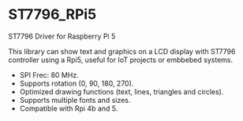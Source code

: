 # ST7796_RPi5
ST7796 Driver for Raspberry Pi 5

This library can show text and graphics on a LCD display with ST7796 controller using a Rpi5,
useful for IoT projects or embbebed systems.

* SPI Frec: 80 MHz.
* Supports rotation (0, 90, 180, 270). 
* Optimized drawing functions (text, lines, triangles and circles).
* Supports multiple fonts and sizes.
* Compatible with Rpi 4b and 5.

